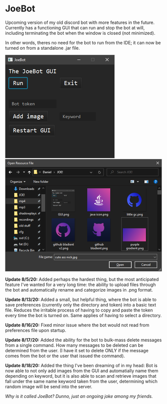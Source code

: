 # JoeBot
Upcoming version of my old discord bot with more features in the future.
Currently has a functioning GUI that can run and stop the bot at will, including terminating the bot when the window is closed (not minimized). 

In other words, theres no need for the bot to run from the IDE; it can now be turned on from a standalone .jar file.

![](images/GUI.png)
![](images/Upload%20Images.png)

**Update 8/5/20:** Added perhaps the hardest thing, but the most anticipated feature I've wanted for a very long time: the ability to upload files through the bot and automatically rename and categorize images in .png format.

**Update 8/13/20:** Added a small, but helpful thing, where the bot is able to save preferences (currently only the directory and token) into a basic text file. Reduces the irritable process of having to copy and paste the token every time the bot is turned on. Same applies of having to select a directory.

**Update 8/16/20:** Fixed minor issue where the bot would not read from preferences file upon startup.

**Update 8/17/20:** Added the ability for the bot to bulk-mass delete messages from a single command. How many messages to be deleted can be determined from the user. (I have it set to delete ONLY if the message comes from the bot or the user that issued the command).

**Update 8/18/20:** Added the thing I've been dreaming of in my head: Bot is now able to not only add images from the GUI and automatially name them depending on keyword, but it is also able to scan and retrieve images that fall under the same name keyword taken from the user, determining which random image will be send into the server.

*Why is it called JoeBot? Dunno, just an ongoing joke among my friends.*
